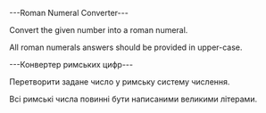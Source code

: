 ---Roman Numeral Converter---

Convert the given number into a roman numeral.

All roman numerals answers should be provided in upper-case.

---Конвертер римських цифр---

Перетворити задане число у римську систему числення.

Всі римські числа повинні бути написаними великими літерами.
